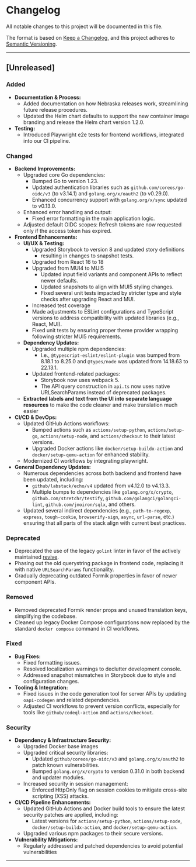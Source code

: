 # Changelog

All notable changes to this project will be documented in this file.

The format is based on [Keep a Changelog](https://keepachangelog.com/en/1.0.0/), and this project adheres to [Semantic Versioning](https://semver.org/spec/v2.0.0.html).

---

## [Unreleased]

### Added
- **Documentation & Process:**
  - Added documentation on how Nebraska releases work, streamlining future release procedures.
  - Updated the Helm chart defaults to support the new container image branding and release the Helm chart version 1.2.0.
- **Testing:**
  - Introduced Playwright e2e tests for frontend workflows, integrated into our CI pipeline.
  
### Changed
- **Backend Improvements:**
  - Upgraded core Go dependencies:
    - Bumped Go to version 1.23.
    - Updated authentication libraries such as `github.com/coreos/go-oidc/v3` (to v3.14.1) and `golang.org/x/oauth2` (to v0.29.0).
    - Enhanced concurrency support with `golang.org/x/sync` updated to v0.13.0.
  - Enhanced error handling and output:
    - Fixed error formatting in the main application logic.
  - Adjusted default OIDC scopes: Refresh tokens are now requested only if the access token has expired.
- **Frontend Enhancements:**
  - **UI/UX & Testing:**
    - Upgraded Storybook to version 8 and updated story definitions
        - resulting in changes to snapshot tests.
    - Upgraded from React 16 to 18
    - Upgraded from MUI4 to MUI5
        - Updated input field variants and component APIs to reflect newer defaults.
        - Updated snapshots to align with MUI5 styling changes.
        - Fixed several unit tests impacted by stricter type and style checks after upgrading React and MUI.
    - Increased test coverage
    - Made adjustments to ESLint configurations and TypeScript versions to address compatibility with updated libraries (e.g., React, MUI).
    - Fixed unit tests by ensuring proper theme provider wrapping following stricter MUI5 requirements.
  - **Dependency Updates:**
    - Upgraded multiple npm dependencies:
      - I.e., `@typescript-eslint/eslint-plugin` was bumped from 8.18.1 to 8.25.0 and `@types/node` was updated from 14.18.63 to 22.13.1.
    - Updated frontend-related packages:
      - Storybook now uses webpack 5.
      - The API query construction in `api.ts` now uses native URLSearchParams instead of deprecated packages.
  - **Extracted labels and text from the UI into separate language resources** to make the code cleaner and make translation much easier
- **CI/CD & DevOps:**
  - Updated GitHub Actions workflows:
    - Bumped actions such as `actions/setup-python`, `actions/setup-go`, `actions/setup-node`, and `actions/checkout` to their latest versions.
    - Upgraded Docker actions like `docker/setup-buildx-action` and `docker/setup-qemu-action` for enhanced stability.
  - Modernized CI workflows by integrating playwright.
- **General Dependency Updates:**
  - Numerous dependencies across both backend and frontend have been updated, including:
    - `github/labstack/echo/v4` updated from v4.12.0 to v4.13.3.
    - Multiple bumps to dependencies like `golang.org/x/crypto`, `github.com/stretchr/testify`, `github.com/golangci/golangci-lint`, `github.com/jmoiron/sqlx`, and others.
  - Updated several indirect dependencies (e.g., `path-to-regexp`, `express`, `tough-cookie`, `browserify-sign`, `async`, `url-parse`, etc.) ensuring that all parts of the stack align with current best practices.

### Deprecated
- Deprecated the use of the legacy `golint` linter in favor of the actively maintained [revive](https://github.com/mgechev/revive).
- Phasing out the old querystring package in frontend code, replacing it with native `URLSearchParams` functionality.
- Gradually deprecating outdated Formik properties in favor of newer component APIs.

### Removed
- Removed deprecated Formik render props and unused translation keys, simplifying the codebase.
- Cleaned up legacy Docker Compose configurations now replaced by the standard `docker compose` command in CI workflows.

### Fixed
- **Bug Fixes:**
  - Fixed formatting issues.
  - Resolved localization warnings to declutter development console.
  - Addressed snapshot mismatches in Storybook due to style and configuration changes.
- **Tooling & Integration:**
  - Fixed issues in the code generation tool for server APIs by updating `oapi-codegen` and related dependencies.
  - Adjusted CI workflows to prevent version conflicts, especially for tools like `github/codeql-action` and `actions/checkout`.

### Security
- **Dependency & Infrastructure Security:**
  - Upgraded Docker base images
  - Upgraded critical security libraries:
    - Updated `github/coreos/go-oidc/v3` and `golang.org/x/oauth2` to patch known vulnerabilities.
    - Bumped `golang.org/x/crypto` to version 0.31.0 in both backend and updater modules.
  - Increased security in session management:
    - Enforced HttpOnly flag on session cookies to mitigate cross-site scripting (XSS) attacks.
- **CI/CD Pipeline Enhancements:**
  - Updated GitHub Actions and Docker build tools to ensure the latest security patches are applied, including:
    - Latest versions for `actions/setup-python`, `actions/setup-node`, `docker/setup-buildx-action`, and `docker/setup-qemu-action`.
  - Upgraded various npm packages to their secure versions.
- **Vulnerability Mitigations:**
  - Regularly addressed and patched dependencies to avoid potential vulnerabilities

---

